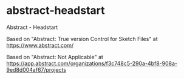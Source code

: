 # abstract-headstart
Abstract - Headstart

Based on "Abstract: True version Control for Sketch Files" at https://www.abstract.com/

Based on "Abstract: Not Applicable" at https://app.abstract.com/organizations/f3c748c5-290a-4bf8-908a-9ed8d004af67/projects
